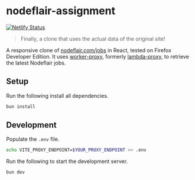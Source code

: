 # nodeflair-assignment

[![Netlify Status](https://api.netlify.com/api/v1/badges/c0c2e1a2-63b6-4106-aeac-3a4f320f7c8b/deploy-status)](https://app.netlify.com/sites/nodeflair-jobs/deploys)

> Finally, a clone that uses the actual data of the original site!

A responsive clone of [nodeflair.com/jobs](https://nodeflair.com/jobs) in React, tested on Firefox Developer Edition. It uses [worker-proxy](https://github.com/winstxnhdw/worker-proxy), formerly [lambda-proxy](https://github.com/winstxnhdw/lambda-proxy), to retrieve the latest Nodeflair jobs.

## Setup

Run the following install all dependencies.

```bash
bun install
```

## Development

Populate the `.env` file.

```bash
echo VITE_PROXY_ENDPOINT=$YOUR_PROXY_ENDPOINT >> .env
```

Run the following to start the development server.

```bash
bun dev
```

